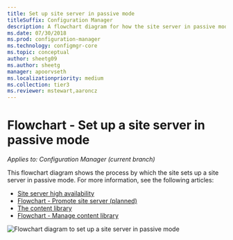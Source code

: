 ```yaml
---
title: Set up site server in passive mode
titleSuffix: Configuration Manager
description: A flowchart diagram for how the site server in passive mode is set up in Configuration Manager.
ms.date: 07/30/2018
ms.prod: configuration-manager
ms.technology: configmgr-core
ms.topic: conceptual
author: sheetg09
ms.author: sheetg
manager: apoorvseth
ms.localizationpriority: medium
ms.collection: tier3
ms.reviewer: mstewart,aaroncz 
---
```


# Flowchart - Set up a site server in passive mode

*Applies to: Configuration Manager (current branch)*

This flowchart diagram shows the process by which the site sets up a site server in passive mode. For more information, see the following articles:  
- [Site server high availability](site-server-high-availability.md)
- [Flowchart - Promote site server (planned)](promote-site-server-flowchart.md)
- [The content library](../../../plan-design/hierarchy/the-content-library.md)
- [Flowchart - Manage content library](../../../plan-design/hierarchy/manage-content-library-flowchart.md)


![Flowchart diagram to set up a site server in passive mode](media/passive-site-server-setup.png)
